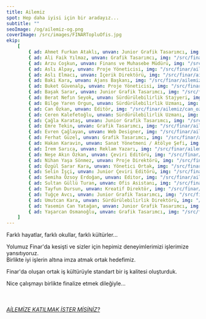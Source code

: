 ```yaml
---
title: Ailemiz
spot: Hep daha iyisi için bir aradayız...
subtitle: ""
seoImage: /og/ailemiz-og.png
coverImage: /src/images/FINARTopluOfis.jpg
ekip:
    [
		{ ad: Ahmet Furkan Ataklı, unvan: Junior Grafik Tasarımcı, img: "/src/finar/ailemiz/Ahmet-Furkan-Atakli.jpg" },
        { ad: Ali Faik Yılmaz, unvan: Grafik Tasarımcı, img: "/src/finar/ailemiz/ali_MG_5403_.jpg" },
        { ad: Arzu Coşkun, unvan: Finans ve Muhasebe Müdürü, img: "/src/finar/ailemiz/arzu_MG_5160_.jpg" },
        { ad: Aslı Alpay, unvan: Proje Yöneticisi, img: "/src/finar/ailemiz/asli_alpay.jpg" },
        { ad: Aslı Elmacı, unvan: İçerik Direktörü, img: "/src/finar/ailemiz/asli2.jpg" },
        { ad: Baki Kara, unvan: Ajans Başkanı, img: "/src/finar/ailemiz/baki_MG_5260_.jpg" },
        { ad: Buket Güvenalp, unvan: Proje Yöneticisi, img: "/src/finar/ailemiz/BuketGuvenalp-ProjeYoneticisi.jpg" },
		{ ad: Başak Sarar, unvan: Junior Grafik Tasarımcı, img: "/src/finar/ailemiz/Basak_Sarar.jpg" },
		{ ad: Berat Nefın Seyok, unvan: Sürdürülebilirlik Stajyeri, img: "/src/finar/ailemiz/berat_nefin_seyok.jpg" },
		{ ad: Bilge Yaren Orgun, unvan: Sürdürülebilirlik Uzmanı, img: "/src/finar/ailemiz/Bilge-Yaren-Orgun.jpg" },
        { ad: Can Özkan, unvan: Editör, img: "/src/finar/ailemiz/can_ozkan.jpg" },
		{ ad: Ceren Kalefetoğlu, unvan: Sürdürülebilirlik Uzmanı, img: "/src/finar/ailemiz/Ceren_Kalefetoglu.jpg" },
		{ ad: Çağla Karataş, unvan: Junior Grafik Tasarımcı, img: "/src/finar/ailemiz/cagla_karatas.jpg" },
		{ ad: Emre Tekin, unvan: Grafik Tasarımcı, img: "/src/finar/ailemiz/emre_tekin.jpg" },
        { ad: Evren Çağlayan, unvan: Web Designer, img: "/src/finar/ailemiz/evren_MG_5698_.jpg" },
        { ad: Ferhat Güzel, unvan: Grafik Tasarımcı, img: "/src/finar/ailemiz/ferhat.jpg" },
		{ ad: Hakan Karavin, unvan: Sanat Yönetmeni / Atölye Şefi, img: "/src/finar/ailemiz/hakan_karavin_2024.jpg" },
        { ad: İrem Sarıca, unvan: Reklam Yazarı, img: "/src/finar/ailemiz/irem_sarica_v2.jpg" },
        { ad: Neşe Akın Özkan, unvan: Çeviri Editörü, img: "/src/finar/ailemiz/nese_ozkan.jpg" },
        { ad: Nihan Yaşa Sönmez, unvan: Proje Direktörü, img: "/src/finar/ailemiz/nihan.jpg" },
        { ad: Özgül Sarar Kara, unvan: Yönetici Ortak, img: "/src/finar/ailemiz/ozgul_MG_5112.jpg" },
        { ad: Selin İşçi, unvan: Junior Çeviri Editörü, img: "/src/finar/ailemiz/selin_isci.jpg" },
        { ad: Semiha Özsoy Erdoğan, unvan: Editor, img: "/src/finar/ailemiz/semiha_ozsoy.jpg" },
        { ad: Sultan Güllü Turan, unvan: Ofis Asistanı, img: "/src/finar/ailemiz/sultans_MG_5585_.jpg" },
        { ad: Tayfun Dursun, unvan: Kreatif Direktör, img: "/src/finar/ailemiz/tayfun.jpg" },
		{ ad: Tuğçe Avcı, unvan: Junior Grafik Tasarımcı, img: "/src/finar/ailemiz/tugce_avci.jpg" },
        { ad: Umutcan Kara, unvan: Sürdürülebilirlik Direktörü, img: "/src/finar/ailemiz/umutcan_v2.jpg" },
		{ ad: Yasemin Can Yatağan, unvan: Junior Grafik Tasarımcı, img: "/src/finar/ailemiz/Yasemin-Can-Yatagan.jpg" },
		{ ad: Yaşarcan Osmanoğlu, unvan: Grafik Tasarımcı, img: "/src/finar/ailemiz/yasarcan_osmanoglu_2024.jpg" },
    ]
---
```


Farklı hayatlar, farklı okullar, farklı kültürler...

Yolumuz Finar'da kesişti ve sizler için hepimiz deneyimlerimizi işlerimize yansıtıyoruz.<br>Birlikte iyi işlerin altına imza atmak ortak hedefimiz.

Finar'da oluşan ortak iş kültürüyle standart bir iş kalitesi oluşturduk.

Nice çalışmayı birlikte finalize etmek dileğiyle...

<br>

###### [AİLEMİZE KATILMAK İSTER MİSİNİZ?](/hr-form/)
